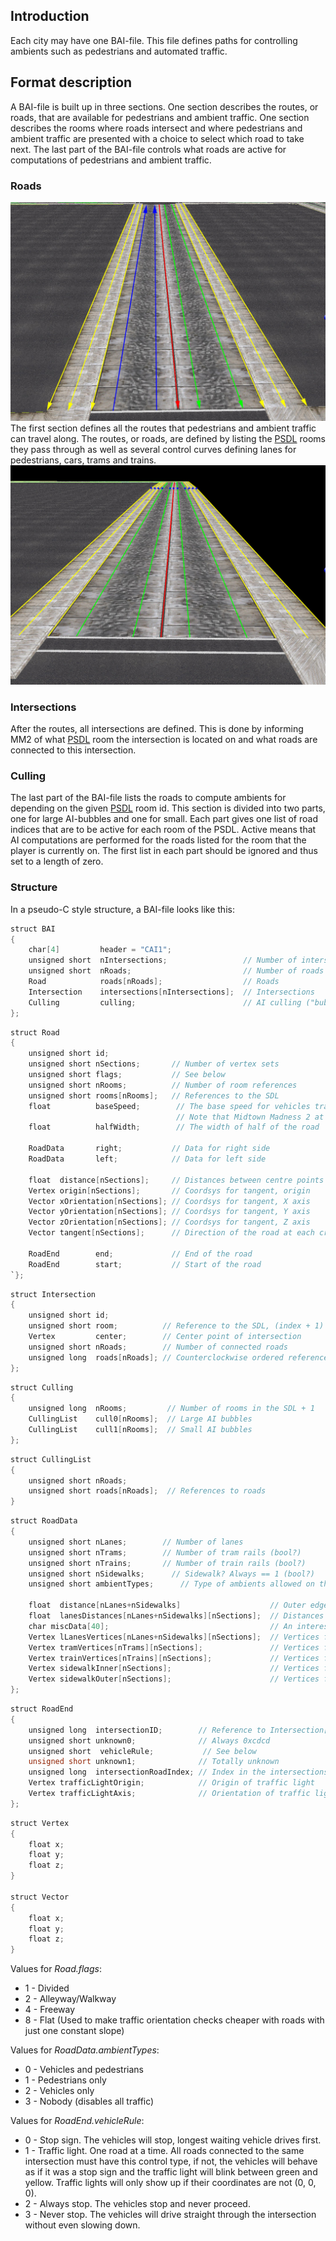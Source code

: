 ## Introduction

Each city may have one BAI-file. This file defines paths for controlling
ambients such as pedestrians and automated traffic.

## Format description

A BAI-file is built up in three sections. One section describes the
routes, or roads, that are available for pedestrians and ambient
traffic. One section describes the rooms where roads intersect and
where pedestrians and ambient traffic are presented with a choice to
select which road to take next. The last part of the BAI-file controls
what roads are active for computations of pedestrians and ambient
traffic.

### Roads

![Route.jpg](Route.jpg "Route.jpg") The first section defines all the
routes that pedestrians and ambient traffic can travel along. The
routes, or roads, are defined by listing the [PSDL](PSDL.md)
rooms they pass through as well as several control curves defining
lanes for pedestrians, cars, trams and trains.
![Route-oneway.jpg](Route-oneway.jpg "Route-oneway.jpg")

### Intersections

After the routes, all intersections are defined. This is done by
informing MM2 of what [PSDL](PSDL.md) room the intersection is
located on and what roads are connected to this intersection.

### Culling

The last part of the BAI-file lists the roads to compute ambients for
depending on the given [PSDL](PSDL.md) room id. This section is
divided into two parts, one for large AI-bubbles and one for small. Each
part gives one list of road indices that are to be active for each room
of the PSDL. Active means that AI computations are performed for the
roads listed for the room that the player is currently on. The first
list in each part should be ignored and thus set to a length of zero.

### Structure

In a pseudo-C style structure, a BAI-file looks like this:

```C
struct BAI
{
    char[4]         header = "CAI1";
    unsigned short  nIntersections;                 // Number of intersections
    unsigned short  nRoads;                         // Number of roads
    Road            roads[nRoads];                  // Roads
    Intersection    intersections[nIntersections];  // Intersections
    Culling         culling;                        // AI culling ("bubbles")
};
```

```C
struct Road
{
    unsigned short id;
    unsigned short nSections;       // Number of vertex sets
    unsigned short flags;           // See below
    unsigned short nRooms;          // Number of room references
    unsigned short rooms[nRooms];   // References to the SDL
    float          baseSpeed;        // The base speed for vehicles travelling on this road (base because vehicles get additional speed on freeways)
                                     // Note that Midtown Madness 2 at least will override this completely with the values defined in the race aimap file
    float          halfWidth;        // The width of half of the road

    RoadData       right;           // Data for right side
    RoadData       left;            // Data for left side

    float  distance[nSections];     // Distances between centre points of the road
    Vertex origin[nSections];       // Coordsys for tangent, origin
    Vector xOrientation[nSections]; // Coordsys for tangent, X axis
    Vector yOrientation[nSections]; // Coordsys for tangent, Y axis
    Vector zOrientation[nSections]; // Coordsys for tangent, Z axis
    Vector tangent[nSections];      // Direction of the road at each cross-section

    RoadEnd        end;             // End of the road
    RoadEnd        start;           // Start of the road
`};
```

```C
struct Intersection
{
    unsigned short id;
    unsigned short room;          // Reference to the SDL, (index + 1)
    Vertex         center;        // Center point of intersection
    unsigned short nRoads;        // Number of connected roads
    unsigned long  roads[nRoads]; // Counterclockwise ordered references to roads connected to this intersection
};
```

```C
struct Culling
{
    unsigned long  nRooms;         // Number of rooms in the SDL + 1
    CullingList    cull0[nRooms];  // Large AI bubbles
    CullingList    cull1[nRooms];  // Small AI bubbles
};
```

```C
struct CullingList
{
    unsigned short nRoads;
    unsigned short roads[nRoads];  // References to roads
}
```

```C
struct RoadData
{
    unsigned short nLanes;        // Number of lanes
    unsigned short nTrams;        // Number of tram rails (bool?)
    unsigned short nTrains;       // Number of train rails (bool?)
    unsigned short nSidewalks;      // Sidewalk? Always == 1 (bool?)
    unsigned short ambientTypes;      // Type of ambients allowed on this side of the road (see below)

    float  distance[nLanes+nSidewalks]                    // Outer edge distance
    float  lanesDistances[nLanes+nSidewalks][nSections];  // Distances between lane vertices
    char miscData[40];                                    // An interesting set of data (todo:document)
    Vertex lLanesVertices[nLanes+nSidewalks][nSections];  // Vertices for driving lane splines
    Vertex tramVertices[nTrams][nSections];               // Vertices for tram rail splines
    Vertex trainVertices[nTrains][nSections];             // Vertices for train rail splines
    Vertex sidewalkInner[nSections];                      // Vertices for sidewalk inner spline
    Vertex sidewalkOuter[nSections];                      // Vertices for sidewalk outer spline
};
```

```C
struct RoadEnd
{
    unsigned long  intersectionID;        // Reference to Intersection[].id
    unsigned short unknown0;              // Always 0xcdcd
    unsigned short  vehicleRule;           // See below
    unsigned short unknown1;              // Totally unknown
    unsigned long  intersectionRoadIndex; // Index in the intersections road list or 0xcdcdcdcd
    Vertex trafficLightOrigin;            // Origin of traffic light
    Vertex trafficLightAxis;              // Orientation of traffic light
};
```

```C
struct Vertex
{
    float x;
    float y;
    float z;
}

struct Vector
{
    float x;
    float y;
    float z;
}
```

Values for *Road.flags*:

  - 1 - Divided
  - 2 - Alleyway/Walkway
  - 4 - Freeway
  - 8 - Flat (Used to make traffic orientation checks cheaper with roads with just one constant slope)

Values for *RoadData.ambientTypes*:

  - 0 - Vehicles and pedestrians
  - 1 - Pedestrians only
  - 2 - Vehicles only
  - 3 - Nobody (disables all traffic)

Values for *RoadEnd.vehicleRule*:

  - 0 - Stop sign. The vehicles will stop, longest waiting vehicle
    drives first.
  - 1 - Traffic light. One road at a time. All roads connected to the
    same intersection must have this control type, if not, the vehicles
    will behave as if it was a stop sign and the traffic light will
    blink between green and yellow. Traffic lights will only show up if
    their coordinates are not (0, 0, 0).
  - 2 - Always stop. The vehicles stop and never proceed.
  - 3 - Never stop. The vehicles will drive straight through the
    intersection without even slowing down.
